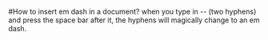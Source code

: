 #How to insert em dash in a document?
when you type in -- (two hyphens) and press the space bar after it, the hyphens will magically change to an em dash.
